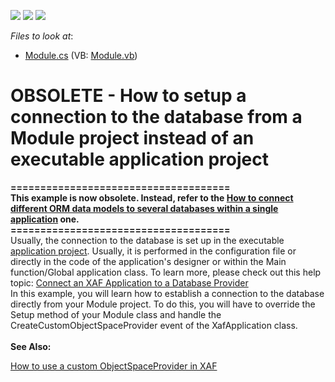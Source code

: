 <!-- default badges list -->
![](https://img.shields.io/endpoint?url=https://codecentral.devexpress.com/api/v1/VersionRange/134076204/11.2.5%2B)
[![](https://img.shields.io/badge/Open_in_DevExpress_Support_Center-FF7200?style=flat-square&logo=DevExpress&logoColor=white)](https://supportcenter.devexpress.com/ticket/details/E1708)
[![](https://img.shields.io/badge/📖_How_to_use_DevExpress_Examples-e9f6fc?style=flat-square)](https://docs.devexpress.com/GeneralInformation/403183)
<!-- default badges end -->
<!-- default file list -->
*Files to look at*:

* [Module.cs](./CS/WinSolution.Module/Module.cs) (VB: [Module.vb](./VB/WinSolution.Module/Module.vb))
<!-- default file list end -->
# OBSOLETE - How to setup a connection to the database from a Module project instead of an executable application project


<p><strong>=====================================</strong><br /><strong>This example is now obsolete. Instead, refer to the <a href="https://www.devexpress.com/Support/Center/p/E4896">How to connect different ORM data models to several databases within a single application</a> one.</strong><br /><strong>=====================================</strong><br />Usually, the connection to the database is set up in the executable <a href="http://documentation.devexpress.com/#Xaf/CustomDocument2569">application project</a>. Usually, it is performed in the configuration file or directly in the code of the application's designer or within the Main function/Global application class. To learn more, please check out this help topic: <a href="http://documentation.devexpress.com/#Xaf/CustomDocument3155">Connect an XAF Application to a Database Provider</a><br /> In this example, you will learn how to establish a connection to the database directly from your Module project. To do this, you will have to override the Setup method of your Module class and handle the CreateCustomObjectSpaceProvider event of the XafApplication class.<br /><br /><strong>See Also:</strong></p>
<p><a href="https://www.devexpress.com/Support/Center/p/E411">How to use a custom ObjectSpaceProvider in XAF</a><strong><br /></strong></p>

<br/>


